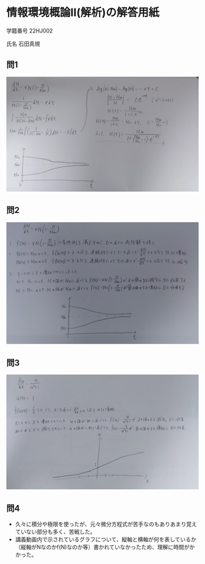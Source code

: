 # 情報環境概論Ⅱ(解析)の解答用紙
学籍番号 22HJ002 

氏名 石田真規

## 問1
![1](https://github.com/masakinho/mori_lab/blob/main/20220703_140947_2.JPG)

## 問2
![2](https://github.com/masakinho/mori_lab/blob/main/20220703_142409.JPG)

## 問3
![3](https://github.com/masakinho/mori_lab/blob/main/20220703_143842.JPG)

## 問4
- 久々に積分や極限を使ったが、元々微分方程式が苦手なのもありあまり覚えていない部分も多く、苦戦した。
- 講義動画内で示されているグラフについて、縦軸と横軸が何を表しているか（縦軸がNなのかf(N)なのか等）書かれていなかったため、理解に時間がかかった。
